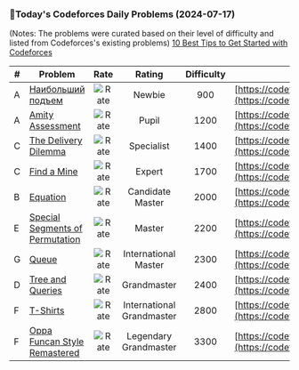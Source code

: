 ### 🌟Today's Codeforces Daily Problems (2024-07-17)
(Notes: The problems were curated based on their level of difficulty and listed from Codeforces's existing problems)
[10 Best Tips to Get Started with Codeforces](https://github.com/ika9810/Codeforces-Daily-Problems/blob/main/10%20Best%20Tips%20to%20Get%20Started%20with%20Codeforces.md)

| # | Problem | Rate| Rating | Difficulty | Contest |
|---| ----- | :--------: | :----------: | :----------: | ---------- |
|A|[Наибольший подъем](https://codeforces.com/contest/648/problem/A)|![Rate](https://img.shields.io/badge/Newbie-900-lightgrey)|Newbie|900|[https://codeforces.com/contest/648](https://codeforces.com/contest/648)|
|A|[Amity Assessment](https://codeforces.com/contest/645/problem/A)|![Rate](https://img.shields.io/badge/Pupil-1200-brightgreen)|Pupil|1200|[https://codeforces.com/contest/645](https://codeforces.com/contest/645)|
|C|[The Delivery Dilemma](https://codeforces.com/contest/1443/problem/C)|![Rate](https://img.shields.io/badge/Specialist-1400-9cf)|Specialist|1400|[https://codeforces.com/contest/1443](https://codeforces.com/contest/1443)|
|C|[Find a Mine](https://codeforces.com/contest/1934/problem/C)|![Rate](https://img.shields.io/badge/Expert-1700-blue)|Expert|1700|[https://codeforces.com/contest/1934](https://codeforces.com/contest/1934)|
|B|[Equation](https://codeforces.com/contest/20/problem/B)|![Rate](https://img.shields.io/badge/Candidate%20Master-2000-blueviolet)|Candidate Master|2000|[https://codeforces.com/contest/20](https://codeforces.com/contest/20)|
|E|[Special Segments of Permutation](https://codeforces.com/contest/1156/problem/E)|![Rate](https://img.shields.io/badge/Master-2200-orange)|Master|2200|[https://codeforces.com/contest/1156](https://codeforces.com/contest/1156)|
|G|[Queue](https://codeforces.com/contest/38/problem/G)|![Rate](https://img.shields.io/badge/International%20Master-2300-orange)|International Master|2300|[https://codeforces.com/contest/38](https://codeforces.com/contest/38)|
|D|[Tree and Queries](https://codeforces.com/contest/375/problem/D)|![Rate](https://img.shields.io/badge/Grandmaster-2400-red)|Grandmaster|2400|[https://codeforces.com/contest/375](https://codeforces.com/contest/375)|
|F|[T-Shirts](https://codeforces.com/contest/702/problem/F)|![Rate](https://img.shields.io/badge/International%20Grandmaster-2800-red)|International Grandmaster|2800|[https://codeforces.com/contest/702](https://codeforces.com/contest/702)|
|F|[Oppa Funcan Style Remastered](https://codeforces.com/contest/986/problem/F)|![Rate](https://img.shields.io/badge/Legendary%20Grandmaster-3300-red)|Legendary Grandmaster|3300|[https://codeforces.com/contest/986](https://codeforces.com/contest/986)|

